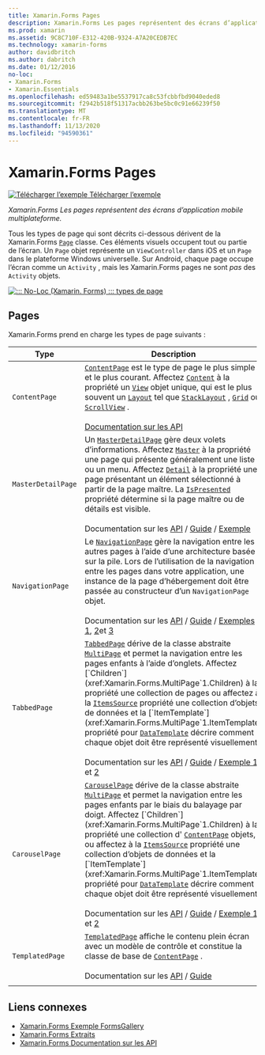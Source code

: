 ```yaml
---
title: Xamarin.Forms Pages
description: Xamarin.Forms Les pages représentent des écrans d’application mobile multiplateforme. Cet article répertorie les pages incluses dans Xamarin.Forms .
ms.prod: xamarin
ms.assetid: 9C8C710F-E312-420B-9324-A7A20CEDB7EC
ms.technology: xamarin-forms
author: davidbritch
ms.author: dabritch
ms.date: 01/12/2016
no-loc:
- Xamarin.Forms
- Xamarin.Essentials
ms.openlocfilehash: ed59483a1be5537917ca8c53fcbbfbd9040eded8
ms.sourcegitcommit: f2942b518f51317acbb263be5bc0c91e66239f50
ms.translationtype: MT
ms.contentlocale: fr-FR
ms.lasthandoff: 11/13/2020
ms.locfileid: "94590361"
---
```

# <a name="no-locxamarinforms-pages"></a>Xamarin.Forms Pages

[![Télécharger l’exemple](~/media/shared/download.png) Télécharger l’exemple](/samples/xamarin/xamarin-forms-samples/formsgallery/)

_Xamarin.Forms Les pages représentent des écrans d’application mobile multiplateforme._

Tous les types de page qui sont décrits ci-dessous dérivent de la Xamarin.Forms [`Page`](xref:Xamarin.Forms.Page) classe. Ces éléments visuels occupent tout ou partie de l’écran. Un `Page` objet représente un `ViewController` dans iOS et un `Page` dans le plateforme Windows universelle. Sur Android, chaque page occupe l’écran comme un `Activity` , mais les Xamarin.Forms pages ne sont *pas* des `Activity` objets.

[![::: No-Loc (Xamarin. Forms) ::: types de page](pages-images/pages-sml.png)](pages-images/pages.png#lightbox "::: No-Loc (Xamarin. Forms) ::: types de page")

## <a name="pages"></a>Pages

Xamarin.Forms prend en charge les types de page suivants :

| Type | Description | Apparence |
| --- | --- | --- |
| `ContentPage` | [`ContentPage`](xref:Xamarin.Forms.ContentPage) est le type de page le plus simple et le plus courant. Affectez [`Content`](xref:Xamarin.Forms.ContentPage.Content) à la propriété un [`View`](views.md) objet unique, qui est le plus souvent un [`Layout`](layouts.md) tel que [`StackLayout`](xref:Xamarin.Forms.StackLayout) , [`Grid`](xref:Xamarin.Forms.Grid) ou [`ScrollView`](xref:Xamarin.Forms.ScrollView) .<br /><br />[Documentation sur les API](xref:Xamarin.Forms.ContentPage) | [![Exemple ContentPage](pages-images/ContentPage.png "Exemple ContentPage")](pages-images/ContentPage-Large.png#lightbox "Exemple ContentPage")<br />[Code C# pour cette page](https://github.com/xamarin/xamarin-forms-samples/blob/master/FormsGallery/FormsGallery/FormsGallery/CodeExamples/ContentPageDemoPage.cs)  /  [Page XAML](https://github.com/xamarin/xamarin-forms-samples/blob/master/FormsGallery/FormsGallery/FormsGallery/XamlExamples/ContentPageDemoPage.xaml) |
| `MasterDetailPage` | Un [`MasterDetailPage`](xref:Xamarin.Forms.MasterDetailPage) gère deux volets d’informations. Affectez [`Master`](xref:Xamarin.Forms.MasterDetailPage.Master) à la propriété une page qui présente généralement une liste ou un menu. Affectez [`Detail`](xref:Xamarin.Forms.MasterDetailPage.Detail) à la propriété une page présentant un élément sélectionné à partir de la page maître. La [`IsPresented`](xref:Xamarin.Forms.MasterDetailPage.IsPresented) propriété détermine si la page maître ou de détails est visible.<br /><br />Documentation sur les [API](xref:Xamarin.Forms.MasterDetailPage)  /  [Guide](~/xamarin-forms/app-fundamentals/navigation/master-detail-page.md)  /  [Exemple](/samples/xamarin/xamarin-forms-samples/navigation-masterdetailpage) | [![Exemple MasterDetailPage](pages-images/MasterDetailPage.png "Exemple MasterDetailPage")](pages-images/MasterDetailPage-Large.png#lightbox "Exemple MasterDetailPage")<br />[Code C# pour cette page](https://github.com/xamarin/xamarin-forms-samples/blob/master/FormsGallery/FormsGallery/FormsGallery/CodeExamples/MasterDetailPageDemoPage.cs)  /  [Page XAML](https://github.com/xamarin/xamarin-forms-samples/blob/master/FormsGallery/FormsGallery/FormsGallery/XamlExamples/MasterDetailPageDemoPage.xaml) avec [code-behind](https://github.com/xamarin/xamarin-forms-samples/blob/master/FormsGallery/FormsGallery/FormsGallery/XamlExamples/MasterDetailPageDemoPage.xaml.cs) |
| `NavigationPage` | Le [`NavigationPage`](xref:Xamarin.Forms.NavigationPage) gère la navigation entre les autres pages à l’aide d’une architecture basée sur la pile. Lors de l’utilisation de la navigation entre les pages dans votre application, une instance de la page d’hébergement doit être passée au constructeur d’un `NavigationPage` objet.<br /><br />Documentation sur les [API](xref:Xamarin.Forms.NavigationPage)  /  [Guide](~/xamarin-forms/app-fundamentals/navigation/hierarchical.md)  /  [Exemples 1](/samples/xamarin/xamarin-forms-samples/navigation-hierarchical), [2](/samples/xamarin/xamarin-forms-samples/navigation-passingdata)et [3](/samples/xamarin/xamarin-forms-samples/navigation-loginflow)  | [![Exemple NavigationPage](pages-images/NavigationPage.png "Exemple NavigationPage")](pages-images/NavigationPage-Large.png#lightbox "Exemple NavigationPage")<br />[Code C# pour cette page](https://github.com/xamarin/xamarin-forms-samples/blob/master/FormsGallery/FormsGallery/FormsGallery/CodeExamples/NavigationPageDemoPage.cs)  /  [Page XAML](https://github.com/xamarin/xamarin-forms-samples/blob/master/FormsGallery/FormsGallery/FormsGallery/XamlExamples/NavigationPageDemoPage.xaml) avec [code-behind](https://github.com/xamarin/xamarin-forms-samples/blob/master/FormsGallery/FormsGallery/FormsGallery/XamlExamples/NavigationPageDemoPage.xaml.cs) |
| `TabbedPage` | [`TabbedPage`](xref:Xamarin.Forms.TabbedPage) dérive de la classe abstraite [`MultiPage`](xref:Xamarin.Forms.MultiPage`1) et permet la navigation entre les pages enfants à l’aide d’onglets. Affectez [`Children`](xref:Xamarin.Forms.MultiPage`1.Children) à la propriété une collection de pages ou affectez à la [`ItemsSource`](xref:Xamarin.Forms.MultiPage`1.ItemsSource) propriété une collection d’objets de données et la [`ItemTemplate`](xref:Xamarin.Forms.MultiPage`1.ItemTemplate) propriété pour [`DataTemplate`](xref:Xamarin.Forms.DataTemplate) décrire comment chaque objet doit être représenté visuellement.<br /><br />Documentation sur les [API](xref:Xamarin.Forms.TabbedPage)  /  [Guide](~/xamarin-forms/app-fundamentals/navigation/tabbed-page.md)  /  [Exemple 1](/samples/xamarin/xamarin-forms-samples/navigation-tabbedpage) et [2](/samples/xamarin/xamarin-forms-samples/navigation-tabbedpagewithnavigationpage) | [![Exemple TabbedPage](pages-images/TabbedPage.png "Exemple de TabbedPage")](pages-images/TabbedPage-Large.png#lightbox "Exemple de TabbedPage")<br />[Code C# pour cette page](https://github.com/xamarin/xamarin-forms-samples/blob/master/FormsGallery/FormsGallery/FormsGallery/CodeExamples/TabbedPageDemoPage.cs)  /  [Page XAML](https://github.com/xamarin/xamarin-forms-samples/blob/master/FormsGallery/FormsGallery/FormsGallery/XamlExamples/TabbedPageDemoPage.xaml) |
| `CarouselPage` | [`CarouselPage`](xref:Xamarin.Forms.CarouselPage) dérive de la classe abstraite [`MultiPage`](xref:Xamarin.Forms.MultiPage`1) et permet la navigation entre les pages enfants par le biais du balayage par doigt. Affectez [`Children`](xref:Xamarin.Forms.MultiPage`1.Children) à la propriété une collection d' [`ContentPage`](xref:Xamarin.Forms.ContentPage) objets, ou affectez à la [`ItemsSource`](xref:Xamarin.Forms.MultiPage`1.ItemsSource) propriété une collection d’objets de données et la [`ItemTemplate`](xref:Xamarin.Forms.MultiPage`1.ItemTemplate) propriété pour [`DataTemplate`](xref:Xamarin.Forms.DataTemplate) décrire comment chaque objet doit être représenté visuellement.<br /><br />Documentation sur les [API](xref:Xamarin.Forms.CarouselPage)  /  [Guide](~/xamarin-forms/app-fundamentals/navigation/carousel-page.md)  /  [Exemple 1](/samples/xamarin/xamarin-forms-samples/navigation-carouselpage) et [2](/samples/xamarin/xamarin-forms-samples/navigation-carouselpagetemplate) | [![Exemple CarouselPage](pages-images/CarouselPage.png "Exemple CarouselPage")](pages-images/CarouselPage-Large.png#lightbox "Exemple CarouselPage")<br />[Code C# pour cette page](https://github.com/xamarin/xamarin-forms-samples/blob/master/FormsGallery/FormsGallery/FormsGallery/CodeExamples/CarouselPageDemoPage.cs)  /  [Page XAML](https://github.com/xamarin/xamarin-forms-samples/blob/master/FormsGallery/FormsGallery/FormsGallery/XamlExamples/CarouselPageDemoPage.xaml) |
| `TemplatedPage` | [`TemplatedPage`](xref:Xamarin.Forms.TemplatedPage) affiche le contenu plein écran avec un modèle de contrôle et constitue la classe de base de [`ContentPage`](xref:Xamarin.Forms.ContentPage) .<br /><br />Documentation sur les [API](xref:Xamarin.Forms.TemplatedPage)  /  [Guide](~/xamarin-forms/app-fundamentals/templates/control-template.md) | [![Exemple TemplatedPage](pages-images/TemplatedPage.png "Exemple TemplatedPage")](pages-images/TemplatedPage.png "Exemple TemplatedPage") |
|     |     |     |

## <a name="related-links"></a>Liens connexes

- [Xamarin.Forms Exemple FormsGallery](/samples/xamarin/xamarin-forms-samples/formsgallery)
- [Xamarin.Forms Extraits](/samples/browse/?products=xamarin&term=Xamarin.Forms)
- [Xamarin.Forms Documentation sur les API](/dotnet/api/xamarin.forms?view=xamarin-forms)
